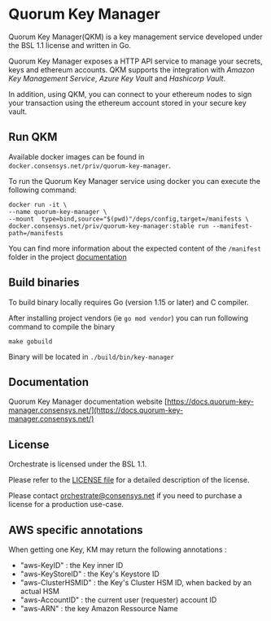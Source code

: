 # Quorum Key Manager
Quorum Key Manager(QKM) is a key management service developed under the BSL 1.1 license and written in Go. 

Quorum Key Manager exposes a HTTP API service to manage your secrets, keys and ethereum accounts. QKM supports the integration with
*Amazon Key Management Service*, *Azure Key Vault* and *Hashicorp Vault*. 

In addition, using QKM, you can connect to your ethereum nodes to sign your transaction using the ethereum account stored in your secure key vault.

## Run QKM

Available docker images can be found in `docker.consensys.net/priv/quorum-key-manager`.

To run the Quorum Key Manager service using docker you can execute the following command:

```
docker run -it \
--name quorum-key-manager \
--mount  type=bind,source="$(pwd)"/deps/config,target=/manifests \
docker.consensys.net/priv/quorum-key-manager:stable run --manifest-path=/manifests
```

You can find more information about the expected content of the `/manifest` folder in the project [documentation](#documentation) 

## Build binaries

To build binary locally requires Go (version 1.15 or later) and C compiler. 

After installing project vendors (ie `go mod vendor`) you can run following command to compile the binary

```
make gobuild
```

Binary will be located in `./build/bin/key-manager`

## Documentation

Quorum Key Manager documentation website [https://docs.quorum-key-manager.consensys.net/](https://docs.quorum-key-manager.consensys.net/) 

 
## License

Orchestrate is licensed under the BSL 1.1.

Please refer to the [LICENSE file](LICENSE) for a detailed description of the license.

Please contact [orchestrate@consensys.net](mailto:orchestrate@consensys.net) if you need to purchase a license for a
production use-case.

## AWS specific annotations

When getting one Key, KM may return the following annotations :

- "aws-KeyID" : the Key inner ID
- "aws-KeyStoreID" : the Key's Keystore ID
- "aws-ClusterHSMID" : the Key's Cluster HSM ID, when backed by an actual HSM
- "aws-AccountID" : the current user (requester) account ID
- "aws-ARN" : the key Amazon Ressource Name